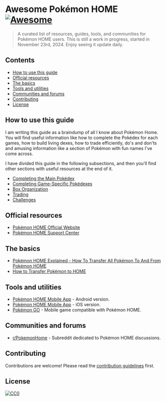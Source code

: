 # Awesome Pokémon HOME [![Awesome](https://awesome.re/badge.svg)](https://awesome.re)

> A curated list of resources, guides, tools, and communities for Pokémon HOME users. This is still a work in progress, started in November 23rd, 2024. Enjoy seeing it update daily.

## Contents

- [How to use this guide](#guide-explainer)
- [Official resources](#official-resources)
- [The basics](#the-basics)
- [Tools and utilities](#tools-and-utilities)
- [Communities and forums](#communities-and-forums)
- [Contributing](#contributing)
- [License](#license)

## How to use this guide

I am writing this guide as a braindump of all I know about Pokémon Home. You will find useful information like how to complete the Pokédex for each games, how to build living dexes, how to trade efficiently, do's and don'ts and amusing information like a section of Pokémon with fun names I've come across.

I have divided this guide in the following subsections, and then you'll find other sections with useful resources at the end of it.

- [Completing the Main Pokédex](sections/main-pokedex.md)
- [Completing Game-Specific Pokédexes](sections/game-pokedex.md)
- [Box Organization](sections/boxes.md)
- [Trading](sections/trading.md)
- [Challenges](sections/challenges.md)

## Official resources

- [Pokémon HOME Official Website](https://home.pokemon.com/)
- [Pokémon HOME Support Center](https://support.pokemon.com/hc/en-us/categories/360001984231-Pok%C3%A9mon-HOME)

## The basics

- [Pokémon HOME Explained - How To Transfer All Pokémon To And From Pokémon HOME](https://www.nintendolife.com/guides/pokemon-home-explained-how-to-transfer-all-pokemon-to-and-from-pokemon-home)
- [How to Transfer Pokémon to HOME](https://www.ign.com/wikis/pokemon-home/How_to_Transfer_Pokemon_to_HOME)

## Tools and utilities

- [Pokémon HOME Mobile App](https://play.google.com/store/apps/details?id=jp.pokemon.pokemonhome) - Android version.
- [Pokémon HOME Mobile App](https://apps.apple.com/app/pok%C3%A9mon-home/id1485352913) - iOS version.
- [Pokémon GO](https://pokemongolive.com/) - Mobile game compatible with Pokémon HOME.

## Communities and forums

- [r/PokemonHome](https://www.reddit.com/r/PokemonHome/) - Subreddit dedicated to Pokémon HOME discussions.

## Contributing

Contributions are welcome! Please read the [contribution guidelines](CONTRIBUTING.md) first.

## License

[![CC0](https://licensebuttons.net/p/zero/1.0/88x31.png)](http://creativecommons.org/publicdomain/zero/1.0/)
